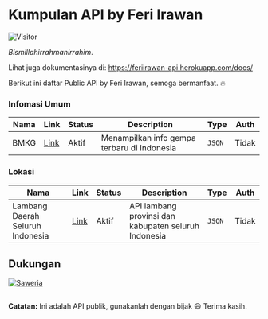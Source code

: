 # Kumpulan API by Feri Irawan

![Visitor](https://visitor-badges.glitch.me?username=feri-irawan&repo=API)

*Bismillahirrahmanirrahim*.

Lihat juga dokumentasinya di:
https://feriirawan-api.herokuapp.com/docs/

Berikut ini daftar Public API by Feri Irawan, semoga bermanfaat. :fire:

### Infomasi Umum
| Nama | Link | Status | Description | Type | Auth |
|------|------|--------|-------------|------|------|
| BMKG | [Link](https://github.com/feri-irawan/API/tree/main/list/bmkg#readme) | Aktif | Menampilkan info gempa terbaru di Indonesia | `JSON` | Tidak |

### Lokasi
| Nama | Link | Status | Description | Type | Auth |
|------|------|--------|-------------|------|------|
| Lambang Daerah Seluruh Indonesia | [Link](https://github.com/feri-irawan/API/tree/main/list/lambang-daerah-indonesia#readme) | Aktif | API lambang provinsi dan kabupaten seluruh Indonesia | `JSON` | Tidak |

## Dukungan
[![Saweria](https://img.shields.io/badge/saweria-orange?style=for-the-badge)](https://saweria.co/feriirawans)
##

__Catatan:__
Ini adalah API publik, gunakanlah dengan bijak :smile:
Terima kasih.
